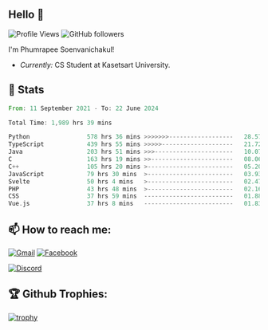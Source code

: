 
<h2>Hello 👋</h2> 

![Profile Views](https://komarev.com/ghpvc/?username=Homiez09&label=Profile%20views&color=0e75b6&style=flat)
![GitHub followers](https://img.shields.io/github/followers/HomieZ09.svg?style=social&label=Follow)


I'm Phumrapee Soenvanichakul!

- <i>Currently:</i> CS Student at Kasetsart University.

<h2>👀 Stats</h2>

<!--START_SECTION:waka-->

```rust
From: 11 September 2021 - To: 22 June 2024

Total Time: 1,989 hrs 39 mins

Python                578 hrs 36 mins >>>>>>>------------------   28.57 %
TypeScript            439 hrs 55 mins >>>>>--------------------   21.72 %
Java                  203 hrs 51 mins >>>----------------------   10.07 %
C                     163 hrs 19 mins >>-----------------------   08.06 %
C++                   105 hrs 20 mins >------------------------   05.20 %
JavaScript            79 hrs 30 mins  >------------------------   03.93 %
Svelte                50 hrs 4 mins   >------------------------   02.47 %
PHP                   43 hrs 48 mins  >------------------------   02.16 %
CSS                   37 hrs 59 mins  -------------------------   01.88 %
Vue.js                37 hrs 8 mins   -------------------------   01.83 %
```

<!--END_SECTION:waka-->

<h2>📫 How to reach me:</h2>

<a href="mailto:phumrapeesoen1@gmail.com">![Gmail](https://img.shields.io/badge/Gmail-D14836?style=for-the-badge&logo=gmail&logoColor=white)</a> 
<a href="https://web.facebook.com/phumrapee.soenvanichakul.3/">![Facebook](https://img.shields.io/badge/Facebook-4267B2?style=for-the-badge&logo=facebook&logoColor=white)</a>

<a href="https://discord.gg/EWnAEUtFVm">![Discord](https://discord.c99.nl/widget/theme-1/297740667784921089.png)</a> 

<h2>🏆 Github Trophies:</h2>

[![trophy](https://github-profile-trophy.vercel.app/?username=Homiez09&theme=discord&row=1)](https://github.com/ryo-ma/github-profile-trophy)
